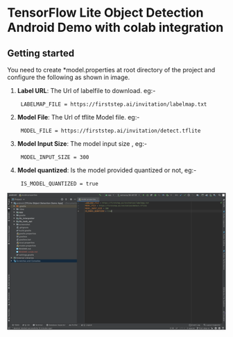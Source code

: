 # TensorFlow Lite Object Detection Android Demo with colab integration

## Getting started
You need to create *model.properties at root directory of the project and configure the following as shown in image.

1. **Label URL**: The Url of labelfile to download. eg:-

        LABELMAP_FILE = https://firststep.ai/invitation/labelmap.txt

2. **Model File**: The Url of tflite Model file. eg:-

        MODEL_FILE = https://firststep.ai/invitation/detect.tflite

3. **Model Input Size**: The model input size , eg:-

		MODEL_INPUT_SIZE = 300


3. **Model quantized**: Is the model provided quantized or not, eg:-

		IS_MODEL_QUANTIZED = true


![model.properties](modelprop.png)